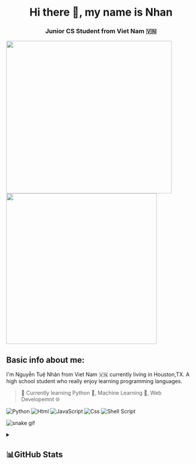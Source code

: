 <div align="center">
    <h1>Hi there 👋, my name is Nhan</h1>
    <h3></h3>
</div>
 
<div align="center">
    <h3>Junior CS Student from Viet Nam 🇻🇳</h3>
</div>

<img src="https://raw.githubusercontent.com/iamverysimp1e/iamverysimp1e/main/assets/gif1.gif" allign='left' width="440" height="405"/> <img src="https://raw.githubusercontent.com/iamverysimp1e/iamverysimp1e/main/assets/giphy.gif" allign='right' width="400"/> 

## Basic info about me:

I'm Nguyễn Tuệ Nhân from Viet Nam 🇻🇳 currently living in Houston,TX. A high school student who really enjoy learning programming languages.

> 🌱 Currently learning Python 🐍, Machine Learning 🤖, Web Developemnt 🌐

![Python](https://img.shields.io/badge/python-3670A0?style=for-the-badge&logo=python&logoColor=ffdd54)
![Html](https://img.shields.io/badge/HTML5-E34F26?style=for-the-badge&logo=html5&logoColor=white)
![JavaScript](https://img.shields.io/badge/javascript-%23323330.svg?style=for-the-badge&logo=javascript&logoColor=%23F7DF1E)
![Css](https://img.shields.io/badge/CSS3-1572B6?style=for-the-badge&logo=css3&logoColor=white)
![Shell Script](https://img.shields.io/badge/shell_script-%23121011.svg?style=for-the-badge&logo=gnu-bash&logoColor=white)

![snake gif](https://github.com/iamverysimp1e/iamverysimp1e/blob/output/github-contribution-grid-snake.svg)

<details><summary> <h2> 📊GitHub Stats </h2> </summary><blockquote>

<!-- Github Trophy -->
<div align="center">
  <table>
    <tr>
      <td><a href="#--------"><img align="center" alt="GitHub Trophy" src="https://github-trophies.vercel.app/?username=iamverysimp1e&rank=SECRET,SSS,SS,S,AAA,AA,A&row=2&column=3&margin-w=15&margin-h=15&no-frame=true&theme=radical"></a></td>
    </tr>
  </table>
</div>

<!-- Github Stats -->
<div align="center">
  <table>
    <tr>
      <td><a href="#--------"><img height="137px" align="center" alt="GitHub Stats" src="https://github-readme-stats.vercel.app/api?username=iamverysimp1e&count_private=true&show_icons=true&include_all_commits=true&line_height=21&hide_border=true&theme=radical"/></a></td>
      <td><a href="#--------"><img height="137px" align="center" alt="Top Language" src="https://github-readme-stats.vercel.app/api/top-langs/?username=iamverysimp1e&layout=compact&line_height=21&hide_border=true&theme=radical"/></a></td>
    </tr>
  </table>
</div>

</details>
</div>
